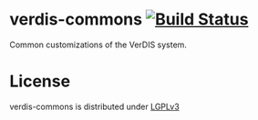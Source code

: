 verdis-commons [![Build Status](http://ci.cismet.de/buildStatus/icon?job=verdis-commons)](https://ci.cismet.de/job/verdis-commons/)
==============

Common customizations of the VerDIS system.

License
=======

verdis-commons is distributed under [LGPLv3](https://github.com/cismet/verdis-commons/blob/dev/LICENSE)
